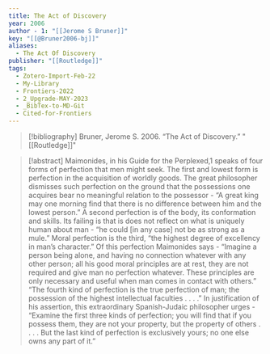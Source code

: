 ```yaml
---
title: The Act of Discovery
year: 2006
author - 1: "[[Jerome S Bruner]]"
key: "[[@Bruner2006-bj]]"
aliases:
  - The Act Of Discovery
publisher: "[[Routledge]]"
tags:
  - Zotero-Import-Feb-22
  - My-Library
  - Frontiers-2022
  - 2_Upgrade-MAY-2023
  - _BibTex-to-MD-Git
  - Cited-for-Frontiers
---
```


> [!bibliography]
> Bruner, Jerome S. 2006. “The Act of Discovery.” "[[Routledge]]"

> [!abstract]
> Maimonides, in his Guide for the Perplexed,1 speaks of four forms of perfection that men might seek. The first and lowest form is perfection in the acquisition of worldly goods. The great philosopher dismisses such perfection on the ground that the possessions one acquires bear no meaningful relation to the possessor -  “A great king may one morning find that there is no difference between him and the lowest person.” A second perfection is of the body, its conformation and skills. Its failing is that is does not reflect on what is uniquely human about man -  “he could [in any case] not be as strong as a mule.” Moral perfection is the third, “the highest degree of excellency in man’s character.” Of this perfection Maimonides says -  “Imagine a person being alone, and having no connection whatever with any other person; all his good moral principles are at rest, they are not required and give man no perfection whatever. These principles are only necessary and useful when man comes in contact with others.” “The fourth kind of perfection is the true perfection of man; the possession of the highest intellectual faculties . . . .” In justification of his assertion, this extraordinary Spanish-Judaic philosopher urges -  “Examine the first three kinds of perfection; you will find that if you possess them, they are not your property, but the property of others . . . . But the last kind of perfection is exclusively yours; no one else owns any part of it.”